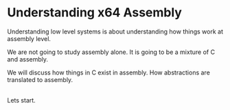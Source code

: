 # Understanding x64 Assembly

Understanding low level systems is about understanding how things work at assembly level.

We are not going to study assembly alone. It is going to be a mixture of C and assembly.

We will discuss how things in C exist in assembly. How abstractions are translated to assembly.

\
Lets start.
